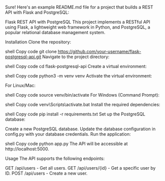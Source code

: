 Sure! Here's an example README.md file for a project that builds a REST API with Flask and PostgreSQL:

Flask REST API with PostgreSQL
This project implements a RESTful API using Flask, a lightweight web framework in Python, and PostgreSQL, a popular relational database management system.

Installation
Clone the repository:

shell
Copy code
git clone https://github.com/your-username/flask-postgresql-api.git
Navigate to the project directory:

shell
Copy code
cd flask-postgresql-api
Create a virtual environment:

shell
Copy code
python3 -m venv venv
Activate the virtual environment:

For Linux/Mac:

shell
Copy code
source venv/bin/activate
For Windows (Command Prompt):

shell
Copy code
venv\Scripts\activate.bat
Install the required dependencies:

shell
Copy code
pip install -r requirements.txt
Set up the PostgreSQL database:

Create a new PostgreSQL database.
Update the database configuration in config.py with your database credentials.
Run the application:

shell
Copy code
python app.py
The API will be accessible at http://localhost:5000.

Usage
The API supports the following endpoints:

GET /api/users - Get all users.
GET /api/users/{id} - Get a specific user by ID.
POST /api/users - Create a new user.
